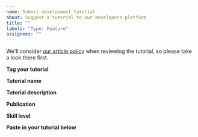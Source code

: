 ```yaml
---
name: Submit development tutorial
about: Suggest a tutorial to our developers platform
title: ""
labels: "Type: Feature"
assignees: ""
---
```


We'll consider [our article policy](https://ethereum.org/en/contributing/adding-articles/) when reviewing the tutorial, so please take a look there first.

**Tag your tutorial**

<!-- What topics are covered in your tutorial? Check out the current tags on https://ethereum.org/en/developers/tutorials/ but feel free to add new ones -->

**Tutorial name**

<!-- What is the name of your tutorial?-->

**Tutorial description**

<!-- Summarise what the user should be able to do by following tutorial -->

**Publication**

<!-- If it's been published elsewhere already, let us know -->

**Skill level**

<!-- What level of experience does someone need to be to complete the tutorial? Beginner/Intermediate/Advanced -->

**Paste in your tutorial below**

<!-- Please paste in markdown -->
